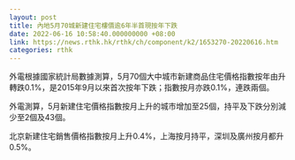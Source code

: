 ```yaml
---
layout: post
title: 內地5月70城新建住宅樓價逾6年半首現按年下跌
date: 2022-06-16 10:58:40.000000000 +08:00
link: https://news.rthk.hk/rthk/ch/component/k2/1653270-20220616.htm
categories: rthk
---
```


外電根據國家統計局數據測算，5月70個大中城市新建商品住宅價格指數按年由升轉跌0.1%，是2015年9月以來首次按年下跌；指數按月亦跌0.1%，連跌兩個。

外電測算，5月新建住宅價格指數按月上升的城市增加至25個，持平及下跌分別減少至2個及43個。

北京新建住宅銷售價格指數按月上升0.4%，上海按月持平，深圳及廣州按月都升0.5%。
